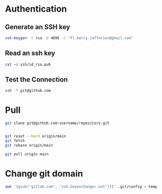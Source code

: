 
# Authentication
## Generate an SSH key
```bash
ssh-keygen -t rsa -b 4096 -C "fl.henry.jefferson@gmail.com"
```

## Read an ssh key
```bash
cat ~/.ssh/id_rsa.pub
```

## Test the Connection
```bash
ssh -T git@github.com
```

# Pull

```bash
git clone git@github.com:username/repository.git
```

```bash

git reset --hard origin/main
git fetch
git rebase origin/main

```

```bash
git pull origin main 
```

# Change git domain
```bash
awk '{gsub("gitlab.com", "ssh.boxexchanger.net")}1' .git/config > temp && mv temp .git/config
```
